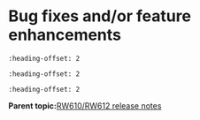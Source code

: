 # Bug fixes and/or feature enhancements


```{include} ../topics/firmware_version_18_99_6_p34_to_18_99_6_p40.md
:heading-offset: 2
```
```{include} ../topics/firmware_version_18_99_6_p40_to_18_99_6_p46.md
:heading-offset: 2
```
```{include} ../topics/firmware_version_18_99_6_p46_to_18_99_6_p47.md
:heading-offset: 2
```
**Parent topic:**[RW610/RW612 release notes](../topics/rw610-rw612-release-notes.md)

